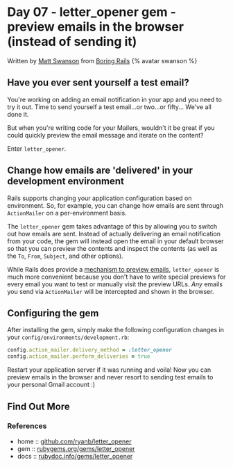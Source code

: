 # Day 07 - letter_opener gem - preview emails in the browser (instead of sending it)

Written by [Matt Swanson](https://twitter.com/_swanson) from [Boring Rails](https://boringrails.com/)  {% avatar swanson %}

## Have you ever sent yourself a test email?

You're working on adding an email notification in your app and you need to try it out. Time to send yourself a test email...or two...or fifty... We've all done it.

But when you're writing code for your Mailers, wouldn't it be great if you could quickly preview the email message and iterate on the content?

Enter `letter_opener`.

## Change how emails are 'delivered' in your development environment

Rails supports changing your application configuration based on environment. So, for example, you can change how emails are sent through `ActionMailer` on a per-environment basis.

The `letter_opener` gem takes advantage of this by allowing you to switch out how emails are sent. Instead of actually delivering an email notification from your code, the gem will instead open the email in your default browser so that you can preview the contents and inspect the contents (as well as the `To`, `From`, `Subject`, and other options).

While Rails does provide a [mechanism to preview emails](https://guides.rubyonrails.org/action_mailer_basics.html#previewing-emails), `letter_opener` is much more convenient because you don't have to write special previews for every email you want to test or manually visit the preview URLs. *Any* emails you send via `ActionMailer` will be intercepted and shown in the browser.

## Configuring the gem

After installing the gem, simply make the following configuration changes in your `config/environments/development.rb`:

```ruby
config.action_mailer.delivery_method = :letter_opener
config.action_mailer.perform_deliveries = true
```

Restart your application server if it was running and voila! Now you can preview emails in the browser and never resort to sending test emails to your personal Gmail account :)

## Find Out More

### References

* home  :: [github.com/ryanb/letter_opener](https://github.com/ryanb/letter_opener)
* gem   :: [rubygems.org/gems/letter_opener](https://rubygems.org/gems/letter_opener)
* docs :: [rubydoc.info/gems/letter_opener](https://www.rubydoc.info/gems/letter_opener/)
